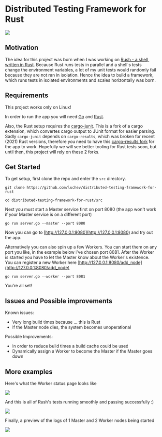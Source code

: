 # Distributed Testing Framework for Rust

![](https://i.imgur.com/ncXtxDp.png)

## Motivation

The idea for this project was born when I was working on [Rush - a shell, written in Rust](https://github.com/luchev/rush). Because Rust runs tests in parallel and a shell's tests change the environment variables, a lot of my unit tests would randomly fail because they are not ran in isolation. Hence the idea to build a framework, which runs tests in isolated environments and scales horizontally was born.

## Requirements

This project works only on Linux!

In order to run the app you will need [Go](https://golang.org/) and [Rust](https://www.rust-lang.org/).

Also, the Rust setup requires the [cargo-junit](https://github.com/luchev/cargo-junit). This is a fork of a cargo extension, which convertes cargo output to JUnit format for easier parsing. Sadly `cargo-junit` depends on `cargo-results`, which was broken for recent (2021) Rust versions, therefore you need to have this [cargo-results fork](https://github.com/luchev/cargo-results) for the app to work. Hopefully we will see better tooling for Rust tests soon, but until then, this project will rely on these 2 forks.

## Get Started

To get setup, first clone the repo and enter the `src` directory.

```
git clone https://github.com/luchev/distributed-testing-framework-for-rust

cd distributed-testing-framework-for-rust/src
```

Next you must start a Master service first on port 8080 (the app won't work if your Master service is on a different port)

```
go run server.go --master --port 8080
```

Now you can go to [http://127.0.0.1:8080](http://127.0.0.1:8080) and try out the app.

Alternatively you can also spin up a few Workers. You can start them on any port you like, in the example below I've chosen port 8081. After the Worker is started you have to let the Master know about the Worker's existence. You can register a new Worker here [http://127.0.0.1:8080/add_node](http://127.0.0.1:8080/add_node)

```
go run server.go --worker --port 8081
```

You're all set!

## Issues and Possible improvements

Known issues:

- Very long build times because ... this is Rust
- If the Master node dies, the system becomes unoperational

Possible Improvements:

- In order to reduce build times a build cache could be used
- Dynamically assign a Worker to become the Master if the Master goes down

## More examples

Here's what the Worker status page looks like

![](https://i.imgur.com/kwfiM5Z.png)

And this is all of Rush's tests running smoothly and passing successfully :)

![](https://i.imgur.com/kRAIVtA.png)

Finally, a preview of the logs of 1 Master and 2 Worker nodes being started

![](https://i.imgur.com/FBxyOaY.png)
